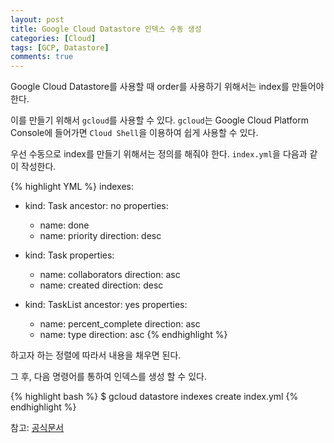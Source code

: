 ```yaml
---
layout: post
title: Google Cloud Datastore 인덱스 수동 생성
categories: [Cloud]
tags: [GCP, Datastore]
comments: true
---
```


Google Cloud Datastore를 사용할 때 order를 사용하기 위해서는 index를 만들어야한다.

이를 만들기 위해서 `gcloud`를 사용할 수 있다. `gcloud`는 Google Cloud Platform Console에 들어가면 `Cloud Shell`을 이용하여 쉽게 사용할 수 있다.

우선 수동으로 index를 만들기 위해서는 정의를 해줘야 한다. `index.yml`을 다음과 같이 작성한다.

{% highlight YML %}
indexes:

- kind: Task
  ancestor: no
  properties:
  - name: done
  - name: priority
    direction: desc

- kind: Task
  properties:
  - name: collaborators
    direction: asc
  - name: created
    direction: desc

- kind: TaskList
  ancestor: yes
  properties:
  - name: percent_complete
    direction: asc
  - name: type
    direction: asc
{% endhighlight %}

하고자 하는 정렬에 따라서 내용을 채우면 된다.

그 후, 다음 명령어를 통하여 인덱스를 생성 할 수 있다.

{% highlight bash %}
$ gcloud datastore indexes create index.yml
{% endhighlight %}

참고: [공식문서](https://cloud.google.com/datastore/docs/tools/indexconfig#Datastore_About_index_yaml)